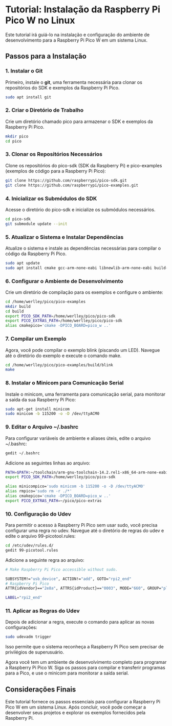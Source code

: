 # Tutorial: Instalação da Raspberry Pi Pico W no Linux

Este tutorial irá guiá-lo na instalação e configuração do ambiente de desenvolvimento para a Raspberry Pi Pico W em um sistema Linux.

## Passos para a Instalação

### 1. Instalar o Git

Primeiro, instale o **git**, uma ferramenta necessária para clonar os repositórios do SDK e exemplos da Raspberry Pi Pico.

```bash
sudo apt install git
```

### 2. Criar o Diretório de Trabalho

Crie um diretório chamado pico para armazenar o SDK e exemplos da Raspberry Pi Pico.

```bash
mkdir pico
cd pico
```

### 3. Clonar os Repositórios Necessários

Clone os repositórios do pico-sdk (SDK da Raspberry Pi) e pico-examples (exemplos de código para a Raspberry Pi Pico):

```bash
git clone https://github.com/raspberrypi/pico-sdk.git
git clone https://github.com/raspberrypi/pico-examples.git
```

### 4. Inicializar os Submódulos do SDK

Acesse o diretório do pico-sdk e inicialize os submódulos necessários.

```bash
cd pico-sdk
git submodule update --init
```
### 5. Atualizar o Sistema e Instalar Dependências

Atualize o sistema e instale as dependências necessárias para compilar o código da Raspberry Pi Pico.

```bash
sudo apt update
sudo apt install cmake gcc-arm-none-eabi libnewlib-arm-none-eabi build-essential
```

### 6. Configurar o Ambiente de Desenvolvimento

Crie um diretório de compilação para os exemplos e configure o ambiente:

```bash
cd /home/werlley/pico/pico-examples
mkdir build
cd build
export PICO_SDK_PATH=/home/werlley/pico/pico-sdk
export PICO_EXTRAS_PATH=/home/werlley/pico/pico-sdk
alias cmakepico='cmake -DPICO_BOARD=pico_w ..'
```

### 7. Compilar um Exemplo

Agora, você pode compilar o exemplo blink (piscando um LED). Navegue até o diretório do exemplo e execute o comando make.

```bash
cd /home/werlley/pico/pico-examples/build/blink
make
```

### 8. Instalar o Minicom para Comunicação Serial

Instale o minicom, uma ferramenta para comunicação serial, para monitorar a saída da sua Raspberry Pi Pico:

```bash
sudo apt-get install minicom
sudo minicom -b 115200 -o -D /dev/ttyACM0
```

### 9. Editar o Arquivo ~/.bashrc

Para configurar variáveis de ambiente e aliases úteis, edite o arquivo ~/.bashrc:

```bash
gedit ~/.bashrc
```

Adicione as seguintes linhas ao arquivo:

```bash
PATH=$PATH:~/toolchain/arm-gnu-toolchain-14.2.rel1-x86_64-arm-none-eabi/bin/
export PICO_SDK_PATH=/home/werlley/pico/pico-sdk

alias minicompico='sudo minicom -b 115200 -o -D /dev/ttyACM0'
alias rmpico='sudo rm -r ./*'
alias cmakepico='cmake -DPICO_BOARD=pico_w ..'
export PICO_EXTRAS_PATH=~/pico/pico-extras
```

### 10. Configuração do Udev

Para permitir o acesso à Raspberry Pi Pico sem usar sudo, você precisa configurar uma regra no udev. Navegue até o diretório de regras do udev e edite o arquivo 99-picotool.rules:

```bash
cd /etc/udev/rules.d/
gedit 99-picotool.rules
```

Adicione a seguinte regra ao arquivo:

```bash
# Make Raspberry Pi Pico accessible without sudo.

SUBSYSTEM!="usb_device", ACTION!="add", GOTO="rpi2_end"
# Raspberry Pi Pico
ATTR{idVendor}=="2e8a", ATTRS{idProduct}=="0003", MODE="660", GROUP="plugdev"

LABEL="rpi2_end"
```

### 11. Aplicar as Regras do Udev

Depois de adicionar a regra, execute o comando para aplicar as novas configurações:

```bash
sudo udevadm trigger
```

Isso permite que o sistema reconheça a Raspberry Pi Pico sem precisar de privilégios de superusuário.

Agora você tem um ambiente de desenvolvimento completo para programar a Raspberry Pi Pico W. Siga os passos para compilar e transferir programas para a Pico, e use o minicom para monitorar a saída serial.

## Considerações Finais

Este tutorial fornece os passos essenciais para configurar a Raspberry Pi Pico W em um sistema Linux. Após concluir, você pode começar a desenvolver seus projetos e explorar os exemplos fornecidos pela Raspberry Pi.
